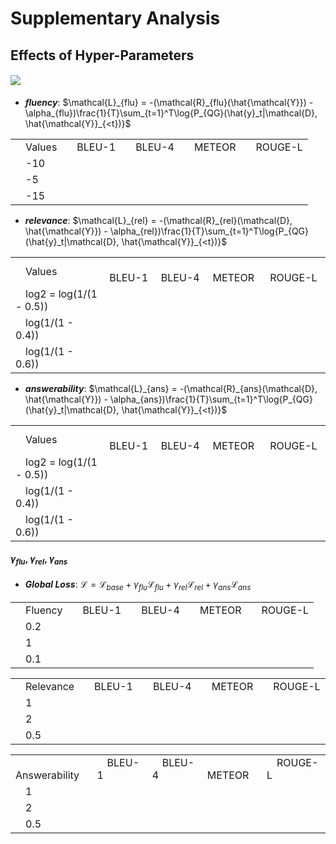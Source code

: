 # Supplementary Analysis 

## Effects of Hyper-Parameters

#### ![](http://latex.codecogs.com/gif.latex?\\alpha_{flu},\alpha_{rel},\alpha_{ans})

* ***fluency***: $\mathcal{L}_{flu} = -(\mathcal{R}_{flu}(\hat{\mathcal{Y}}) - \alpha_{flu})\frac{1}{T}\sum_{t=1}^T\log{P_{QG}(\hat{y}_t|\mathcal{D}, \hat{\mathcal{Y}}_{<t})}$

<table>
<tr>
    <td>&emsp;Values</td>
    <td>&emsp;BLEU-1</td>
    <td>&emsp;BLEU-4</td>
    <td>&emsp;METEOR</td>
    <td>&emsp;ROUGE-L</td>
</tr>
<tr>
    <td>&emsp;-10</td>
    <td>&emsp;</td>
    <td>&emsp;</td>
    <td>&emsp;</td>
    <td>&emsp;</td>
</tr>
<tr>
    <td>&emsp;-5</td>
    <td>&emsp;</td>
    <td>&emsp;</td>
    <td>&emsp;</td>
    <td>&emsp;</td>
</tr>
<tr>
    <td>&emsp;-15</td>
    <td>&emsp;</td>
    <td>&emsp;</td>
    <td>&emsp;</td>
    <td>&emsp;</td>
</tr>
</table>

* ***relevance***: $\mathcal{L}_{rel} = -(\mathcal{R}_{rel}(\mathcal{D}, \hat{\mathcal{Y}}) - \alpha_{rel})\frac{1}{T}\sum_{t=1}^T\log{P_{QG}(\hat{y}_t|\mathcal{D}, \hat{\mathcal{Y}}_{<t})}$

<table>
<tr>
    <td>&emsp;Values</td>
    <td>&emsp;BLEU-1</td>
    <td>&emsp;BLEU-4</td>
    <td>&emsp;METEOR</td>
    <td>&emsp;ROUGE-L</td>
</tr>
<tr>
    <td>&emsp;log2 = log(1/(1 - 0.5))</td>
    <td>&emsp;</td>
    <td>&emsp;</td>
    <td>&emsp;</td>
    <td>&emsp;</td>
</tr>
<tr>
    <td>&emsp;log(1/(1 - 0.4))</td>
    <td>&emsp;</td>
    <td>&emsp;</td>
    <td>&emsp;</td>
    <td>&emsp;</td>
</tr>
<tr>
    <td>&emsp;log(1/(1 - 0.6))</td>
    <td>&emsp;</td>
    <td>&emsp;</td>
    <td>&emsp;</td>
    <td>&emsp;</td>
</tr>
</table>

* ***answerability***: $\mathcal{L}_{ans} = -(\mathcal{R}_{ans}(\mathcal{D}, \hat{\mathcal{Y}}) - \alpha_{ans})\frac{1}{T}\sum_{t=1}^T\log{P_{QG}(\hat{y}_t|\mathcal{D}, \hat{\mathcal{Y}}_{<t})}$

<table>
<tr>
    <td>&emsp;Values</td>
    <td>&emsp;BLEU-1</td>
    <td>&emsp;BLEU-4</td>
    <td>&emsp;METEOR</td>
    <td>&emsp;ROUGE-L</td>
</tr>
<tr>
    <td>&emsp;log2 = log(1/(1 - 0.5))</td>
    <td>&emsp;</td>
    <td>&emsp;</td>
    <td>&emsp;</td>
    <td>&emsp;</td>
</tr>
<tr>
    <td>&emsp;log(1/(1 - 0.4))</td>
    <td>&emsp;</td>
    <td>&emsp;</td>
    <td>&emsp;</td>
    <td>&emsp;</td>
</tr>
<tr>
    <td>&emsp;log(1/(1 - 0.6))</td>
    <td>&emsp;</td>
    <td>&emsp;</td>
    <td>&emsp;</td>
    <td>&emsp;</td>
</tr>
</table>

<!-- <tr><td colspan="2"><a href="#resources">4. Resources</a></td></tr> -->

#### $\gamma_{flu}$, $\gamma_{rel}$, $\gamma_{ans}$

* ***Global Loss***: $\mathcal{L} = \mathcal{L}_{base} + \gamma_{flu}\mathcal{L}_{flu} + \gamma_{rel}\mathcal{L}_{rel} + \gamma_{ans}\mathcal{L}_{ans}$

<table>
<tr>
    <td>&emsp;Fluency</td>
    <td>&emsp;BLEU-1</td>
    <td>&emsp;BLEU-4</td>
    <td>&emsp;METEOR</td>
    <td>&emsp;ROUGE-L</td>
</tr>
<tr>
    <td>&emsp;0.2</td>
    <td>&emsp;</td>
    <td>&emsp;</td>
    <td>&emsp;</td>
    <td>&emsp;</td>
</tr>
<tr>
    <td>&emsp;1</td>
    <td>&emsp;</td>
    <td>&emsp;</td>
    <td>&emsp;</td>
    <td>&emsp;</td>
</tr>
<tr>
    <td>&emsp;0.1</td>
    <td>&emsp;</td>
    <td>&emsp;</td>
    <td>&emsp;</td>
    <td>&emsp;</td>
</tr>
</table>

<table>
<tr>
    <td>&emsp;Relevance</td>
    <td>&emsp;BLEU-1</td>
    <td>&emsp;BLEU-4</td>
    <td>&emsp;METEOR</td>
    <td>&emsp;ROUGE-L</td>
</tr>
<tr>
    <td>&emsp;1</td>
    <td>&emsp;</td>
    <td>&emsp;</td>
    <td>&emsp;</td>
    <td>&emsp;</td>
</tr>
<tr>
    <td>&emsp;2</td>
    <td>&emsp;</td>
    <td>&emsp;</td>
    <td>&emsp;</td>
    <td>&emsp;</td>
</tr>
<tr>
    <td>&emsp;0.5</td>
    <td>&emsp;</td>
    <td>&emsp;</td>
    <td>&emsp;</td>
    <td>&emsp;</td>
</tr>
</table>

<table>
<tr>
    <td>&emsp;Answerability</td>
    <td>&emsp;BLEU-1</td>
    <td>&emsp;BLEU-4</td>
    <td>&emsp;METEOR</td>
    <td>&emsp;ROUGE-L</td>
</tr>
<tr>
    <td>&emsp;1</td>
    <td>&emsp;</td>
    <td>&emsp;</td>
    <td>&emsp;</td>
    <td>&emsp;</td>
</tr>
<tr>
    <td>&emsp;2</td>
    <td>&emsp;</td>
    <td>&emsp;</td>
    <td>&emsp;</td>
    <td>&emsp;</td>
</tr>
<tr>
    <td>&emsp;0.5</td>
    <td>&emsp;</td>
    <td>&emsp;</td>
    <td>&emsp;</td>
    <td>&emsp;</td>
</tr>
</table>